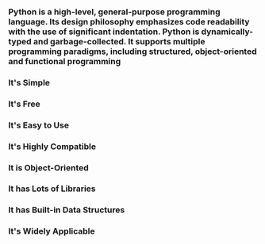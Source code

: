 ### Python is a high-level, general-purpose programming language. Its design philosophy emphasizes code readability with the use of significant indentation. Python is dynamically-typed and garbage-collected. It supports multiple programming paradigms, including structured, object-oriented and functional programming
### It's Simple

### It's Free

### It's Easy to Use

### It's Highly Compatible

### It is Object-Oriented

### It has Lots of Libraries

### It has Built-in Data Structures

### It's Widely Applicable
